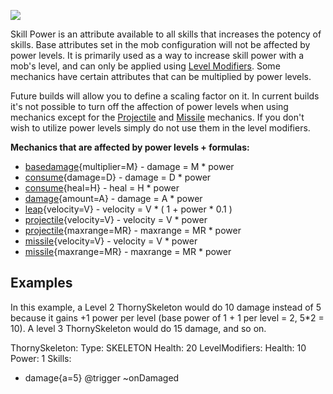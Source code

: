 ![](http://fs5.directupload.net/images/160325/wrovw3y5.jpg)

Skill Power is an attribute available to all skills that increases the
potency of skills. Base attributes set in the mob configuration will not
be affected by power levels. It is primarily used as a way to increase
skill power with a mob's level, and can only be applied using [Level
Modifiers](/databases/mobs/levels). Some mechanics have certain
attributes that can be multiplied by power levels.

Future builds will allow you to define a scaling factor on it. In
current builds it's not possible to turn off the affection of power
levels when using mechanics except for the
[Projectile](/skills/mechanics/projectile) and
[Missile](/skills/mechanics/missile) mechanics. If you don't wish to
utilize power levels simply do not use them in the level modifiers.

**Mechanics that are affected by power levels + formulas:**

-   [basedamage](/skills/mechanics/basedamage){multiplier=M} - damage =
M \* power
-   [consume](/skills/mechanics/consume){damage=D} - damage = D \* power
-   [consume](/skills/mechanics/consume){heal=H} - heal = H \* power
-   [damage](/skills/mechanics/damage){amount=A} - damage = A \* power
-   [leap](/skills/mechanics/leap){velocity=V} - velocity = V \* ( 1 +
power \* 0.1 )
-   [projectile](/skills/mechanics/projectile){velocity=V} - velocity =
V \* power
-   [projectile](/skills/mechanics/projectile){maxrange=MR} - maxrange =
MR \* power
-   [missile](/skills/mechanics/missile){velocity=V} - velocity = V \*
power
-   [missile](/skills/mechanics/missile){maxrange=MR} - maxrange = MR \*
power

Examples
--------

In this example, a Level 2 ThornySkeleton would do 10 damage instead of
5 because it gains +1 power per level (base power of 1 + 1 per level =
2, 5\*2 = 10). A level 3 ThornySkeleton would do 15 damage, and so on.

ThornySkeleton:
  Type: SKELETON
  Health: 20
  LevelModifiers:
Health: 10
Power: 1
  Skills:
  - damage{a=5} @trigger ~onDamaged
